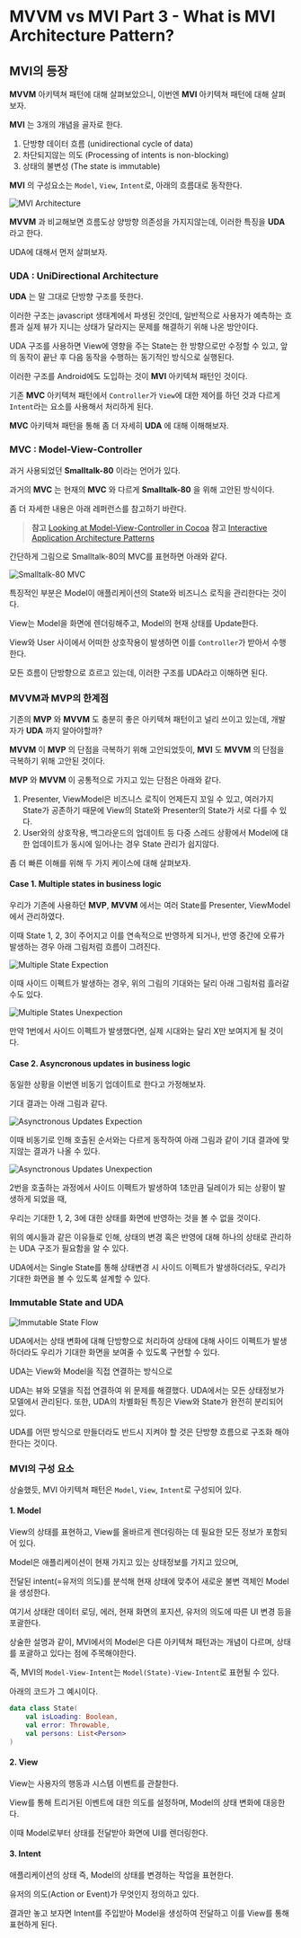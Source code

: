 # MVVM vs MVI Part 3 - What is MVI Architecture Pattern?

## MVI의 등장

**MVVM** 아키텍쳐 패턴에 대해 살펴보았으니, 이번엔 **MVI** 아키텍쳐 패턴에 대해 살펴보자.

**MVI** 는 3개의 개념을 골자로 한다.

1. 단방향 데이터 흐름 (unidirectional cycle of data)
2. 차단되지않는 의도 (Processing of intents is non-blocking)
3. 상태의 불변성 (The state is immutable)

**MVI** 의 구성요소는 `Model`, `View`, `Intent`로, 아래의 흐름대로 동작한다.

![MVI Architecture](https://imgur.com/LlKp9DH.jpg)

**MVVM** 과 비교해보면 흐름도상 양방향 의존성을 가지지않는데, 이러한 특징을 **UDA** 라고 한다.

UDA에 대해서 먼저 살펴보자.

### UDA : UniDirectional Architecture

**UDA** 는 말 그대로 단방향 구조를 뜻한다.

이러한 구조는 javascript 생태계에서 파생된 것인데, 일반적으로 사용자가 예측하는 흐름과 실제 뷰가 지니는 상태가 달라지는 문제를 해결하기 위해 나온 방안이다.

UDA 구조를 사용하면 View에 영향을 주는 State는 한 방향으로만 수정할 수 있고, 앞의 동작이 끝난 후 다음 동작을 수행하는 동기적인 방식으로 실행된다.

이러한 구조를 Android에도 도입하는 것이 **MVI** 아키텍쳐 패턴인 것이다.

기존 **MVC** 아키텍쳐 패턴에서 `Controller`가 `View`에 대한 제어를 하던 것과 다르게 `Intent`라는 요소를 사용해서 처리하게 된다.

**MVC** 아키텍쳐 패턴을 통해 좀 더 자세히 **UDA** 에 대해 이해해보자.

### MVC : Model-View-Controller

과거 사용되었던 **Smalltalk-80** 이라는 언어가 있다.

과거의 **MVC** 는 현재의 **MVC** 와 다르게 **Smalltalk-80** 을 위해 고안된 방식이다.

좀 더 자세한 내용은 아래 레퍼런스를 참고하기 바란다.

> **참고** [Looking at Model-View-Controller in Cocoa](https://www.cocoawithlove.com/blog/mvc-and-cocoa.html)
> **참고** [Interactive Application Architecture Patterns](http://aspiringcraftsman.com/2007/08/25/interactive-application-architecture/)

간단하게 그림으로 Smalltalk-80의 MVC를 표현하면 아래와 같다.

![Smalltalk-80 MVC](https://imgur.com/2iDilf3.jpg)

특징적인 부분은 Model이 애플리케이션의 State와 비즈니스 로직을 관리한다는 것이다.

View는 Model을 화면에 렌더링해주고, Model의 현재 상태를 Update한다.

View와 User 사이에서 어떠한 상호작용이 발생하면 이를 `Controller`가 받아서 수행한다.

모든 흐름이 단방향으로 흐르고 있는데, 이러한 구조를 UDA라고 이해하면 된다.

### MVVM과 MVP의 한계점

기존의 **MVP** 와 **MVVM** 도 충분히 좋은 아키텍쳐 패턴이고 널리 쓰이고 있는데, 개발자가 **UDA** 까지 알아야할까?

**MVVM** 이 **MVP** 의 단점을 극복하기 위해 고안되었듯이, **MVI** 도 **MVVM** 의 단점을 극복하기 위해 고안된 것이다.

**MVP** 와 **MVVM** 이 공통적으로 가지고 있는 단점은 아래와 같다.

1. Presenter, ViewModel은 비즈니스 로직이 언제든지 꼬일 수 있고, 여러가지 State가 공존하기 때문에 View의 State와 Presenter의 State가 서로 다를 수 있다.
2. User와의 상호작용, 백그라운드의 업데이트 등 다중 스레드 상황에서 Model에 대한 업데이트가 동시에 일어나는 경우 State 관리가 쉽지않다.

좀 더 빠른 이해를 위해 두 가지 케이스에 대해 살펴보자.

#### Case 1. Multiple states in business logic

우리가 기존에 사용하던 **MVP**, **MVVM** 에서는 여러 State를 Presenter, ViewModel에서 관리하였다. 

이때 State 1, 2, 3이 주어지고 이를 연속적으로 반영하게 되거나, 반영 중간에 오류가 발생하는 경우 아래 그림처럼 흐름이 그려진다.

![Multiple State Expection](https://imgur.com/oe2gRbX.jpg)

이때 사이드 이펙트가 발생하는 경우, 위의 그림의 기대와는 달리 아래 그림처럼 흘러갈 수도 있다.

![Multiple States Unexpection](https://imgur.com/v0gN8D4.jpg)

만약 1번에서 사이드 이펙트가 발생했다면, 실제 시대와는 달리 X만 보여지게 될 것이다.

#### Case 2. Asyncronous updates in business logic

동일한 상황을 이번엔 비동기 업데이트로 한다고 가정해보자.

기대 결과는 아래 그림과 같다.

![Asynctronous Updates Expection](https://imgur.com/iPvDyhN.jpg)

이때 비동기로 인해 호출된 순서와는 다르게 동작하여 아래 그림과 같이 기대 결과에 맞지않는 결과가 나올 수 있다.

![Asynctronous Updates Unexpection](https://imgur.com/ybsUcyn.jpg)

2번을 호출하는 과정에서 사이드 이펙트가 발생하여 1초만큼 딜레이가 되는 상황이 발생하게 되었을 때,

우리는 기대한 1, 2, 3에 대한 상태를 화면에 반영하는 것을 볼 수 없을 것이다.

위의 예시들과 같은 이유들로 인해, 상태의 변경 혹은 반영에 대해 하나의 상태로 관리하는 UDA 구조가 필요함을 알 수 있다.

UDA에서는 Single State를 통해 상태변경 시 사이드 이펙트가 발생하더라도, 우리가 기대한 화면을 볼 수 있도록 설계할 수 있다.

### Immutable State and UDA

![Immutable State Flow](https://imgur.com/u5Xx82K.jpg)

UDA에서는 상태 변화에 대해 단방향으로 처리하여 상태에 대해 사이드 이펙트가 발생하더라도 우리가 기대한 화면을 보여줄 수 있도록 구현할 수 있다.

UDA는 View와 Model을 직접 연결하는 방식으로 

UDA는 뷰와 모델을 직접 연결하여 위 문제를 해결했다. UDA에서는 모든 상태정보가 모델에서 관리된다. 또한, UDA의 차별화된 특징은 View와 State가 완전히 분리되어 있다.

UDA를 어떤 방식으로 만들더라도 반드시 지켜야 할 것은 단방향 흐름으로 구조화 해야한다는 것이다.

### MVI의 구성 요소

상술했듯, MVI 아키텍쳐 패턴은 `Model`, `View`, `Intent`로 구성되어 있다.

#### 1. Model

View의 상태를 표현하고, View를 올바르게 렌더링하는 데 필요한 모든 정보가 포함되어 있다.

Model은 애플리케이션이 현재 가지고 있는 상태정보를 가지고 있으며,

전달된 intent(=유저의 의도)를 분석해 현재 상태에 맞추어 새로운 불변 객체인 Model을 생성한다.

여기서 상태란 데이터 로딩, 에러, 현재 화면의 포지션, 유저의 의도에 따른 UI 변경 등을 포괄한다.

상술한 설명과 같이, MVI에서의 Model은 다른 아키텍쳐 패턴과는 개념이 다르며, 상태를 포괄하고 있다는 점에 주목해야한다.

즉, MVI의 `Model-View-Intent`는 `Model(State)-View-Intent`로 표현될 수 있다.

아래의 코드가 그 예시이다.

```kotlin
data class State(
    val isLoading: Boolean,
    val error: Throwable,
    val persons: List<Person>
)
```

#### 2. View

View는 사용자의 행동과 시스템 이벤트를 관찰한다. 

View를 통해 트리거된 이벤트에 대한 의도를 설정하며, Model의 상태 변화에 대응한다.

이때 Model로부터 상태를 전달받아 화면에 UI를 렌더링한다.

#### 3. Intent

애플리케이션의 상태 즉, Model의 상태를 변경하는 작업을 표현한다.

유저의 의도(Action or Event)가 무엇인지 정의하고 있다.

결과만 놓고 보자면 Intent를 주입받아 Model을 생성하여 전달하고 이를 View를 통해 표현하게 된다.



